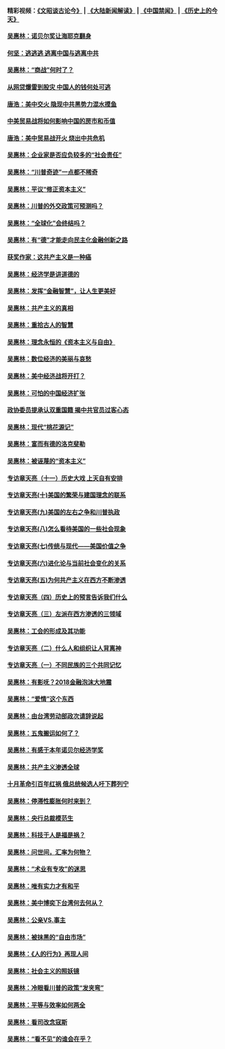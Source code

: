 #### 精彩视频：[《文昭谈古论今》](https://github.com/gfw-breaker/wenzhao/blob/master/README.md?t=01262130) | [《大陆新闻解读》](https://github.com/gfw-breaker/ntdtv-comedy/blob/master/README.md?t=01262130) | [《中国禁闻》](https://github.com/gfw-breaker/ntdtv-news/blob/master/README.md?t=01262130) | [《历史上的今天》](https://github.com/gfw-breaker/today-in-history/blob/master/README.md?t=01262130) 

#### [吴惠林：诺贝尔奖让海耶克翻身](../pages/nsc423/n10890049.md?t=01262130) 

#### [何坚：逃逃逃 逃离中国与逃离中共](../pages/nsc423/n10592891.md?t=01262130) 

#### [吴惠林：“商战”何时了？](../pages/nsc423/n10573558.md?t=01262130) 

#### [从网贷爆雷到股灾 中国人的钱何处可逃](../pages/nsc423/n10572800.md?t=01262130) 

#### [唐浩：美中交火 隐现中共黑势力混水摸鱼](../pages/nsc423/n10544040.md?t=01262130) 

#### [中美贸易战将如何影响中国的房市和币值](../pages/nsc423/n10543697.md?t=01262130) 

#### [唐浩：美中贸易战开火 烧出中共危机](../pages/nsc423/n10540126.md?t=01262130) 

#### [吴惠林：企业家是否应负较多的“社会责任”](../pages/nsc423/n10535022.md?t=01262130) 

#### [吴惠林：“川普奇迹”一点都不稀奇](../pages/nsc423/n10512808.md?t=01262130) 

#### [吴惠林：平议“修正资本主义”](../pages/nsc423/n10495724.md?t=01262130) 

#### [吴惠林：川普的外交政策可预测吗？](../pages/nsc423/n10462387.md?t=01262130) 

#### [吴惠林：“全球化”会终结吗？](../pages/nsc423/n10452838.md?t=01262130) 

#### [吴惠林：有“德”才能走向民主化金融创新之路](../pages/nsc423/n10432292.md?t=01262130) 

#### [获奖作家：这共产主义是一种癌](../pages/nsc423/n10431541.md?t=01262130) 

#### [吴惠林：经济学是讲道德的](../pages/nsc423/n10398014.md?t=01262130) 

#### [吴惠林：发挥“金融智慧”，让人生更美好](../pages/nsc423/n10375019.md?t=01262130) 

#### [吴惠林：共产主义的真相](../pages/nsc423/n10351394.md?t=01262130) 

#### [吴惠林：重拾古人的智慧](../pages/nsc423/n10337691.md?t=01262130) 

#### [吴惠林：理念永恒的《资本主义与自由》](../pages/nsc423/n10316274.md?t=01262130) 

#### [吴惠林：数位经济的美丽与哀愁](../pages/nsc423/n10292946.md?t=01262130) 

#### [吴惠林：美中经济战将开打？](../pages/nsc423/n10258825.md?t=01262130) 

#### [吴惠林：可怕的中国经济扩张](../pages/nsc423/n10219147.md?t=01262130) 

#### [政协委员提承认双重国籍 揭中共官员过客心态](../pages/nsc423/n10208809.md?t=01262130) 

#### [吴惠林：现代“桃花源记”](../pages/nsc423/n10185234.md?t=01262130) 

#### [吴惠林：富而有德的洛克斐勒](../pages/nsc423/n10142264.md?t=01262130) 

#### [吴惠林：被诬蔑的“资本主义”](../pages/nsc423/n10124816.md?t=01262130) 

#### [专访章天亮（十一）历史大戏 上天自有安排](../pages/nsc423/n10094905.md?t=01262130) 

#### [专访章天亮(十)美国的繁荣与建国理念的联系](../pages/nsc423/n10094899.md?t=01262130) 

#### [专访章天亮(九)美国的左右之争和川普执政](../pages/nsc423/n10094889.md?t=01262130) 

#### [专访章天亮(八)怎么看待美国的一些社会现象](../pages/nsc423/n10094857.md?t=01262130) 

#### [专访章天亮(七)传统与现代——美国价值之争](../pages/nsc423/n10093140.md?t=01262130) 

#### [专访章天亮(六)进化论与当前社会变化的关系](../pages/nsc423/n10092036.md?t=01262130) 

#### [专访章天亮(五)为何共产主义在西方不断渗透](../pages/nsc423/n10083620.md?t=01262130) 

#### [专访章天亮（四）历史上的预言告诉我们什么](../pages/nsc423/n10083606.md?t=01262130) 

#### [专访章天亮（三）左派在西方渗透的三领域](../pages/nsc423/n10081115.md?t=01262130) 

#### [吴惠林：工会的形成及其功能](../pages/nsc423/n10080633.md?t=01262130) 

#### [专访章天亮（二）什么人和组织让人背离神](../pages/nsc423/n10076637.md?t=01262130) 

#### [专访章天亮（一）不同民族的三个共同记忆](../pages/nsc423/n10074188.md?t=01262130) 

#### [吴惠林：有影呒？2018金融泡沫大地震](../pages/nsc423/n10040534.md?t=01262130) 

#### [吴惠林：“爱情”这个东西](../pages/nsc423/n10019423.md?t=01262130) 

#### [吴惠林：由台湾劳动部政次请辞说起](../pages/nsc423/n9979679.md?t=01262130) 

#### [吴惠林：五鬼搬运如何了？](../pages/nsc423/n9925338.md?t=01262130) 

#### [吴惠林：有感于本年诺贝尔经济学奖](../pages/nsc423/n9871883.md?t=01262130) 

#### [吴惠林：共产主义渗透全球](../pages/nsc423/n9812748.md?t=01262130) 

#### [十月革命引百年红祸 俄总统候选人吁下葬列宁](../pages/nsc423/n9810182.md?t=01262130) 

#### [吴惠林：停滞性膨胀何时来到？](../pages/nsc423/n9764136.md?t=01262130) 

#### [吴惠林：央行总裁模范生](../pages/nsc423/n9728134.md?t=01262130) 

#### [吴惠林：科技于人是福是祸？](../pages/nsc423/n9672982.md?t=01262130) 

#### [吴惠林：问世间，汇率为何物？](../pages/nsc423/n9621788.md?t=01262130) 

#### [吴惠林：“术业有专攻”的迷思](../pages/nsc423/n9580363.md?t=01262130) 

#### [吴惠林：唯有实力才有和平](../pages/nsc423/n9529599.md?t=01262130) 

#### [吴惠林：美中博奕下台湾何去何从？](../pages/nsc423/n9483598.md?t=01262130) 

#### [吴惠林：公亲VS.事主](../pages/nsc423/n9425637.md?t=01262130) 

#### [吴惠林：被抹黑的“自由市场”](../pages/nsc423/n9351545.md?t=01262130) 

#### [吴惠林：《人的行为》再现人间](../pages/nsc423/n9296339.md?t=01262130) 

#### [吴惠林：社会主义的照妖镜](../pages/nsc423/n9243460.md?t=01262130) 

#### [吴惠林：冷眼看川普的政策“发夹弯”](../pages/nsc423/n9120684.md?t=01262130) 

#### [吴惠林：平等与效率如何两全](../pages/nsc423/n9075430.md?t=01262130) 

#### [吴惠林：看司改念寇斯](../pages/nsc423/n9024915.md?t=01262130) 

#### [吴惠林：“看不见”的谁会在乎？](../pages/nsc423/n8977488.md?t=01262130) 

